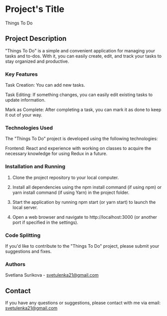 # Project's Title

Things To Do

## Project Description

"Things To Do" is a simple and convenient application for managing your tasks and to-dos. With it, you can easily create, edit, and track your tasks to stay organized and productive.

### Key Features

Task Creation: You can add new tasks.

Task Editing: If something changes, you can easily edit existing tasks to update information.

Mark as Complete: After completing a task, you can mark it as done to keep it out of your way.


### Technologies Used

The "Things To Do" project is developed using the following technologies:

Frontend: React and experience with working on classes to acquire the necessary knowledge for using Redux in a future.

### Installation and Running

1. Clone the project repository to your local computer.

2. Install all dependencies using the npm install command (if using npm) or yarn install command (if using Yarn) in the project folder.

3. Start the application by running npm start (or yarn start) to launch the local server.

4. Open a web browser and navigate to http://localhost:3000 (or another port if specified in the settings).

### Code Splitting

If you'd like to contribute to the "Things To Do" project, please submit your suggestions and fixes.

### Authors

Svetlana Surikova - svetulenka21@gmail.com

## Contact

If you have any questions or suggestions, please contact with me via email: svetulenka21@gmail.com
